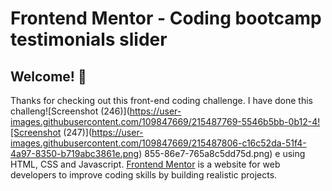 # Frontend Mentor - Coding bootcamp testimonials slider
## Welcome! 👋

Thanks for checking out this front-end coding challenge.
I have done this challeng![Screenshot (246)](https://user-images.githubusercontent.com/109847669/215487769-5546b5bb-0b12-4![Screenshot (247)](https://user-images.githubusercontent.com/109847669/215487806-c16c52da-51f4-4a97-8350-b719abc3861e.png)
855-86e7-765a8c5dd75d.png)
e using HTML, CSS and Javascript.
[Frontend Mentor](https://www.frontendmentor.io) is a website for web developers to  improve coding skills by building realistic projects.



